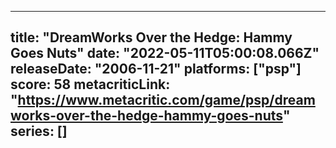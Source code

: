 
---
title: "DreamWorks Over the Hedge: Hammy Goes Nuts"
date: "2022-05-11T05:00:08.066Z"
releaseDate: "2006-11-21"
platforms: ["psp"]
score: 58
metacriticLink: "https://www.metacritic.com/game/psp/dreamworks-over-the-hedge-hammy-goes-nuts"
series: []
---
